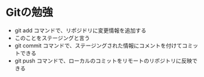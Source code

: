 # Gitの勉強

- git add コマンドで、リポジドリに変更情報を追加する
 - このことをステージングと言う
- git commit コマンドで、ステージングされた情報にコメントを付けてコミットできる
- git push コマンドで、ローカルのコミットをリモートのリポジトリに反映できる
